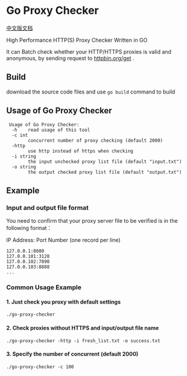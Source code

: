 # Go Proxy Checker

[中文版文档](https://github.com/titanhw/go-proxy-checker/blob/master/README_zh.md)

High Performance HTTP(S) Proxy Checker Written in GO

It can Batch check whether your HTTP/HTTPS proxies is valid and anonymous, by sending request to [httpbin.org/get](https://httpbin.org/get) .

## Build

download the source code files and use `go build`  command to build

## Usage of Go Proxy Checker

```shell
 Usage of Go Proxy Checker:
  -h    read usage of this tool
  -c int
        concurrent number of proxy checking (default 2000)
  -http
        use http instead of https when checking
  -i string
        the input unchecked proxy list file (default "input.txt")
  -o string
        the output checked proxy list file (default "output.txt")
```

## Example

### Input and output file format

You need to confirm that your proxy server file to be verified is in the following format：

IP Address: Port Number (one record per line)

```
127.0.0.1:8080
127.0.0.101:3128
127.0.0.102:7890
127.0.0.103:8888
...
```

### Common Usage Example

#### 1. Just check you proxy with default settings 

```shell
./go-proxy-checker
```

#### 2. Check proxies without HTTPS and input/output file name

```shell
./go-proxy-checker -http -i fresh_list.txt -o success.txt
```

#### 3. Specify the number of concurrent (default 2000)

```shell
./go-proxy-checker -c 100
```
